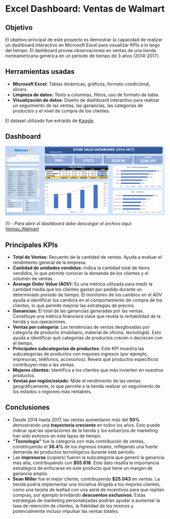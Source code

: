 # Excel Dashboard: Ventas de Walmart

## Objetivo

El objetivo principal de este proyecto es demostrar la capacidad de realizar un dashboard interactivo en Microsoft Excel para visualizar KPIs a lo largo del tiempo. El dashboard provee observaciones en ventas de una tienda norteamericana genérica en un período de tiempo de 3 años (2014-2017).

## Herramientas usadas

- **Microsoft Excel:** Tablas dinámicas, gráficos, formato condicional, slicers.
- **Limpieza de datos:** Texto a columnas, filtros, uso de formato de tabla.
- **Visualización de datos:** Diseño de dashboard interactivo para realizar un seguimiento de las ventas, las ganancias, las categorías de productos y el nivel de compra de los clientes.

El dataset utilizado fue extraído de [Kaggle](https://www.kaggle.com/datasets/vivek468/superstore-dataset-final).

## Dashboard

![Ventas de tienda Walmart](images/Ventas_Walmart.png)

*(!) - Para abrir el dashboard debe descargar el archivo aquí:*     [Ventas_Walmart](Ventas_Walmart.xlsx)

## Principales KPIs

- **Total de Ventas:** Recuento de la cantidad de ventas. Ayuda a evaluar el rendimiento general de la empresa.
- **Cantidad de unidades vendidas:** Indica la cantidad total de ítems vendidos, lo que permite conocer la demanda de los clientes y el volumen de ventas.
- **Average Order Value (AOV):** Es una métrica utilizada para medir la cantidad media que los clientes gastan por pedido durante un determinado período de tiempo. El monitoreo de los cambios en el AOV ayuda a identificar los cambios en el comportamiento de compra de los clientes, lo que permite mejorar las estrategias de precios.
- **Ganancias:** El total de las ganancias generadas por las ventas. Constituye una métrica financiera clave que revela la rentabilidad de la tienda y sus operaciones.
- **Ventas por categoría:** Las tendencias de ventas desglosadas por categoría de producto (mobiliario, material de oficina, tecnología). Esto ayuda a identificar qué categorías de productos crecen o decrecen con el tiempo.
- **Principales subcategorías de productos:** Este KPI muestra las subcategorías de productos con mayores ingresos (por ejemplo, impresoras, teléfonos, accesorios). Revela qué productos específicos contribuyen más a las ventas.
- **Mejores clientes:** Identifica a los clientes que más invierten en nuestros productos.
- **Ventas por región/estado:** Mide el rendimiento de las ventas geográficamente, lo que permite a la tienda realizar un seguimiento de los estados o regiones más rentables.

## Conclusiones

- Desde 2014 hasta 2017, las ventas aumentaron más del **50%** demostrando una **trayectoria creciente** en todos los años. Esto puede indicar que las operaciones de la tienda y los esfuerzos de marketing han sido exitosos en este lapso de tiempo.
- **"Tecnología"** fue la categoría con más contribución de ventas, constituyendo el **36.4%** de los ingresos totales, reflejando una fuerte demanda de productos tecnológicos durante este período.
- Las **impresoras** (copiers) fueron la subcategoría que generó la ganancia más alta, contribuyendo con **$55.618**. Este dato resalta la importancia estratégica de enfocarse en este producto que tiene un margen de ganancia amplio.
- **Sean Miller** fue el mejor cliente, contribuyendo **$25.043** en ventas. La tienda podría implementar una iniciativa dirigida a los mejores clientes, como una tarjeta de lealtad con una serie de incentivos para que repitan compras, por ejemplo brindando **descuentos exclusivos**. Estas estrategias de marketing personalizadas podrían ayudar a aumentar la tasa de retención de clientes, la fidelidad de los mismos y potencialmente incluso impulsar las ventas totales.
